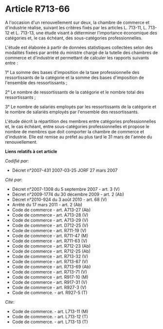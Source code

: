 # Article R713-66

A l'occasion d'un renouvellement sur deux, la chambre de commerce et d'industrie réalise, suivant les critères fixés par les
articles L. 713-11, L. 713-12 et L. 713-13, une étude visant à déterminer l'importance économique des catégories et, le cas
échéant, des sous-catégories professionnelles.

L'étude est élaborée à partir de données statistiques collectées selon des modalités fixées par arrêté du ministre chargé de
la tutelle des chambres de commerce et d'industrie et permettant de calculer les rapports suivants entre :

1° La somme des bases d'imposition de la taxe professionnelle des ressortissants de la catégorie et la somme des bases
d'imposition de l'ensemble des ressortissants ;

2° Le nombre de ressortissants de la catégorie et le nombre total des ressortissants ;

3° Le nombre de salariés employés par les ressortissants de la catégorie et le nombre de salariés employés par l'ensemble des
ressortissants.

L'étude décrit la répartition des membres entre catégories professionnelles et, le cas échéant, entre sous-catégories
professionnelles et propose le nombre de membres que doit comporter la chambre de commerce et d'industrie. Elle est remise au
préfet au plus tard le 31 mars de l'année du renouvellement.

**Liens relatifs à cet article**

_Codifié par_:

  - Décret n°2007-431 2007-03-25 JORF 27 mars 2007

_Cité par_:

  - Décret n°2007-1308 du 5 septembre 2007 - art. 3 (V)
  - Décret n°2009-1774 du 30 décembre 2009 - art. 2 (Ab)
  - Décret n°2010-924 du 3 août 2010 - art. 68 (V)
  - Arrêté du 17 mars 2011 - art. 2 (Ab)
  - Code de commerce - art. A713-27 (Ab)
  - Code de commerce - art. A713-28 (V)
  - Code de commerce - art. A713-29 (V)
  - Code de commerce - art. D712-25 (V)
  - Code de commerce - art. R711-19 (V)
  - Code de commerce - art. R711-47 (M)
  - Code de commerce - art. R711-63 (V)
  - Code de commerce - art. R712-23 (Ab)
  - Code de commerce - art. R712-25 (Ab)
  - Code de commerce - art. R713-32 (V)
  - Code de commerce - art. R713-67 (V)
  - Code de commerce - art. R713-69 (Ab)
  - Code de commerce - art. R713-71 (V)
  - Code de commerce - art. R917-10 (M)
  - Code de commerce - art. R917-31 (V)
  - Code de commerce - art. R927-3 (V)
  - Code de commerce. - art. R927-5 (T)

_Cite_:

  - Code de commerce. - art. L713-11 (M)
  - Code de commerce. - art. L713-12 (T)
  - Code de commerce. - art. L713-13 (T)

